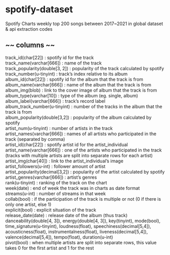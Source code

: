 # spotify-dataset
Spotify Charts weekly top 200 songs between 2017~2021 in global dataset &amp; api extraction codes<br/>

## ~~ columns ~~
track_id(char[22]) : spotify id for the track<br/>
track_name(varchar[666]) : name of the track<br/>
track_popularity(double[3, 2]) : popularity of the track calculated by spotify<br/>
track_number(u-tinyint) : track’s index relative to its album<br/>
album_id(char[22]) : spotify id for the album that the track is from<br/>
album_name(varchar[666]) : name of the album that the track is from<br/>
album_img(blob) : link to the cover image of album that the track is from<br/>
album_type(varchar[10]) : type of the album (eg. single, album)<br/>
album_label(varchar[666]) : track’s record label<br/>
album_track_number(u-tinyint) : number of the tracks in the album that the track is from<br/>
album_popularity(double[3,2]) : popularity of the album calculated by spotify<br/>
artist_num(u-tinyint) : number of artists in the track<br/>
artist_names(varchar[666]) : names of all artists who participated in the track (separated by comma)<br/>
artist_id(char[22]) : spotify artist id for the artist_individual<br/>
artist_name(varchar[666]) : one of the artists who participated in the track (tracks with multiple artists are split into separate rows for each artist)<br/>
artist_img(char[40]) : link to the artist_individual’s image<br/>
artist_followers(u-int) : follower amount of artist<br/>
artist_popularity(decimal[3,2]) : popularity of the artist calculated by spotify<br/>
artist_genres(varchar[666]) : artist’s genres<br/>
rank(u-tinyint) : ranking of the track on the chart<br/>
week(date) : end of week the track was in charts as date format<br/>
streams(u-int) : number of streams in that week<br/>
collab(bool) : if the participation of the track is multiple or not (0 if there is only one artist, else 1)<br/>
explicit(bool) : explicit situation of the track<br/>
release_date(date) : release date of the album (thus track)<br/>
danceability(double[4, 3]), energy(double[4, 3]), key(tinyint), mode(bool), time_signature(u-tinyint), loudness(float), speechiness(decimal[5,4]), acousticness(float), instrumentalness(float), liveness(decimal[5,4]), valence(decimal[5,4]), tempo(float), duration(u-int)<br/>
pivot(bool) : when multiple artists are split into separate rows, this value takes 0 for the first artist and 1 for the rest